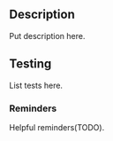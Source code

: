 ## Description

Put description here.


## Testing

List tests here.


### Reminders

Helpful reminders(TODO).
